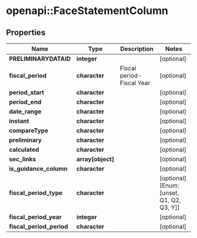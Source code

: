 # openapi::FaceStatementColumn


## Properties
Name | Type | Description | Notes
------------ | ------------- | ------------- | -------------
**PRELIMINARYDATAID** | **integer** |  | [optional] 
**fiscal_period** | **character** | Fiscal period-Fiscal Year | [optional] 
**period_start** | **character** |  | [optional] 
**period_end** | **character** |  | [optional] 
**date_range** | **character** |  | [optional] 
**instant** | **character** |  | [optional] 
**compareType** | **character** |  | [optional] 
**preliminary** | **character** |  | [optional] 
**calculated** | **character** |  | [optional] 
**sec_links** | **array[object]** |  | [optional] 
**is_guidance_column** | **character** |  | [optional] 
**fiscal_period_type** | **character** |  | [optional] [Enum: [unset, Q1, Q2, Q3, Y]] 
**fiscal_period_year** | **integer** |  | [optional] 
**fiscal_period_period** | **character** |  | [optional] 



